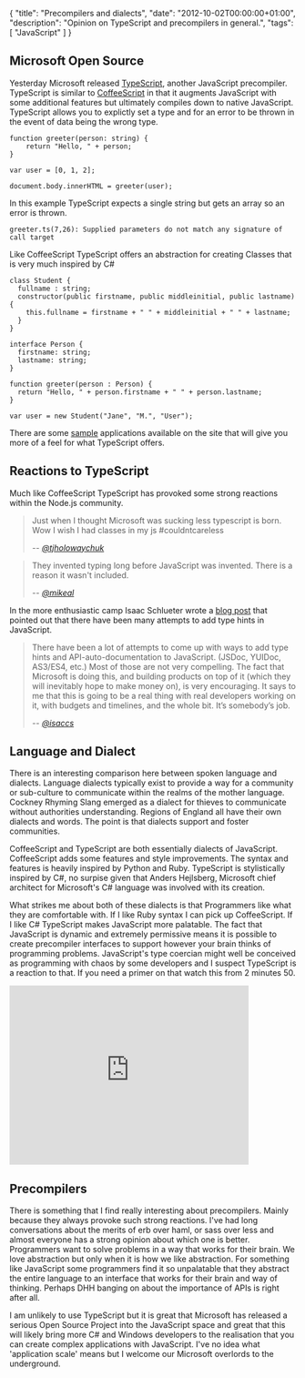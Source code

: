 {
  "title": "Precompilers and dialects",
  "date": "2012-10-02T00:00:00+01:00",
  "description": "Opinion on TypeScript and precompilers in general.",
  "tags": [
    "JavaScript"
  ]
}

## Microsoft Open Source

Yesterday Microsoft released [TypeScript][1], another JavaScript precompiler. TypeScript is similar to [CoffeeScript][2] in that it augments JavaScript with some additional features but ultimately compiles down to native JavaScript. TypeScript allows you to explictly set a type and for an error to be thrown in the event of data being the wrong type. 

    function greeter(person: string) {
        return "Hello, " + person;
    }

    var user = [0, 1, 2];

    document.body.innerHTML = greeter(user);

In this example TypeScript expects a single string but gets an array so an error is thrown.

    greeter.ts(7,26): Supplied parameters do not match any signature of call target

Like CoffeeScript TypeScript offers an abstraction for creating Classes that is very much inspired by C#

    class Student {
      fullname : string;
      constructor(public firstname, public middleinitial, public lastname) {
        this.fullname = firstname + " " + middleinitial + " " + lastname;
      }
    }

    interface Person {
      firstname: string;
      lastname: string;
    }

    function greeter(person : Person) {
      return "Hello, " + person.firstname + " " + person.lastname;
    }

    var user = new Student("Jane", "M.", "User");

There are some [sample][3] applications available on the site that will give you more of a feel for what TypeScript offers.

## Reactions to TypeScript

Much like CoffeeScript TypeScript has provoked some strong reactions within the Node.js community.

> Just when I thought Microsoft was sucking less typescript is born. Wow I wish I had classes in my js #couldntcareless
>
> -- <cite>[@tjholowaychuk][6]</cite>

> They invented typing long before JavaScript was invented. There is a reason it wasn't included.
>
> -- <cite>[@mikeal][7]</cite>

In the more enthusiastic camp Isaac Schlueter wrote a [blog post][5] that pointed out that there have been many attempts to add type hints in JavaScript.

> There have been a lot of attempts to come up with ways to add type hints and API-auto-documentation to JavaScript. (JSDoc, YUIDoc, AS3/ES4, etc.) Most of those are not very compelling. The fact that Microsoft is doing this, and building products on top of it (which they will inevitably hope to make money on), is very encouraging. It says to me that this is going to be a real thing with real developers working on it, with budgets and timelines, and the whole bit. It’s somebody’s job.
>
> -- <cite>[@isaccs][8]</cite>

## Language and Dialect

There is an interesting comparison here between spoken language and dialects. Language dialects typically exist to provide a way for a community or sub-culture to communicate within the realms of the mother language. Cockney Rhyming Slang emerged as a dialect for thieves to communicate without authorities understanding. Regions of England all have their own dialects and words. The point is that dialects support and foster communities. 

CoffeeScript and TypeScript are both essentially dialects of JavaScript. CoffeeScript adds some features and style improvements. The syntax and features is heavily inspired by Python and Ruby. TypeScript is stylistically inspired by C#, no surpise given that Anders Hejlsberg, Microsoft chief architect for Microsoft's C# language was involved with its creation. 

What strikes me about both of these dialects is that Programmers like what they are comfortable with. If I like Ruby syntax I can pick up CoffeeScript. If I like C# TypeScript makes JavaScript more palatable. The fact that JavaScript is dynamic and extremely permissive means it is possible to create precompiler interfaces to support however your brain thinks of programming problems. JavaScript's type coercian might well be conceived as programming with chaos by some developers and I suspect TypeScript is a reaction to that. If you need a primer on that watch this from 2 minutes 50.

<iframe width="420" height="315" src="https://www.youtube.com/embed/kXEgk1Hdze0" frameborder="0" allowfullscreen></iframe>

## Precompilers

There is something that I find really interesting about precompilers. Mainly because they always provoke such strong reactions. I've had long conversations about the merits of erb over haml, or sass over less and almost everyone has a strong opinion about which one is better. Programmers want to solve problems in a way that works for their brain. We love abstraction but only when it is how we like abstraction. For something like JavaScript some programmers find it so unpalatable that they abstract the entire language to an interface that works for their brain and way of thinking. Perhaps DHH banging on about the importance of APIs is right after all. 

I am unlikely to use TypeScript but it is great that Microsoft has released a serious Open Source Project into the JavaScript space and great that this will likely bring more C# and Windows developers to the realisation that you can create complex applications with JavaScript. I've no idea what 'application scale' means but I welcome our Microsoft overlords to the underground. 

[1]: http://www.typescriptlang.org/
[2]: http://coffeescript.org/
[3]: http://www.typescriptlang.org/Samples/
[4]: https://twitter.com/izs
[5]: http://blog.izs.me/post/32697104162/thoughts-on-typescript
[6]: https://twitter.com/tjholowaychuk/status/252833708141322241
[7]: https://twitter.com/mikeal/status/252820260544200704
[8]: http://blog.izs.me/post/32697104162/thoughts-on-typescript
